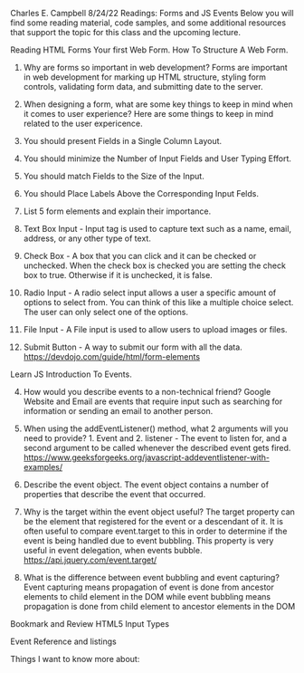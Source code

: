 Charles E. Campbell
8/24/22
Readings: Forms and JS Events
Below you will find some reading material, code samples, and some additional resources that support the topic for this class and the upcoming lecture.

Reading
HTML Forms
Your first Web Form. How To Structure A Web Form.

1. Why are forms so important in web development?
Forms are important in web development for marking up HTML structure, styling form controls, validating form data, and submitting date to the server.

2. When designing a form, what are some key things to keep in mind when it comes to user experience?
Here are some things to keep in mind related to the user expericence. 
1. You should present Fields in a Single Column Layout.
2. You should minimize the Number of Input Fields and User Typing Effort.
3. You should match Fields to the Size of the Input.
4. You should Place Labels Above the Corresponding Input Felds.


3. List 5 form elements and explain their importance.
1. Text Box Input - Input tag is used to capture text such as a name, email, address, or any other type of text.
2. Check Box - A box that you can click and it can be checked or unchecked. When the check box is checked you are setting the check box to true. Otherwise if it is unchecked, it is false.
3. Radio Input - A radio select input allows a user a specific amount of options to select from. You can think of this like a multiple choice select. The user can only select one of the options.
4. File Input - A File input is used to allow users to upload images or files. 
5. Submit Button - A way to submit our form with all the data.
https://devdojo.com/guide/html/form-elements

Learn JS
Introduction To Events.

4. How would you describe events to a non-technical friend?
Google Website and Email are events that require input such as searching for information or sending an email to another person.

5. When using the addEventListener() method, what 2 arguments will you need to provide? 1. Event and 2. listener - The event to listen for, and a second argument to be called whenever the described event gets fired.
https://www.geeksforgeeks.org/javascript-addeventlistener-with-examples/

6. Describe the event object. 
The event object contains a number of properties that describe the event that occurred.

7. Why is the target within the event object useful?
The target property can be the element that registered for the event or a descendant of it. It is often useful to compare event.target to this in order to determine if the event is being handled due to event bubbling. This property is very useful in event delegation, when events bubble.
https://api.jquery.com/event.target/

8. What is the difference between event bubbling and event capturing?
Event capturing means propagation of event is done from ancestor elements to child element in the DOM while event bubbling means propagation is done from child element to ancestor elements in the DOM

Bookmark and Review
HTML5 Input Types

Event Reference and listings


Things I want to know more about:
